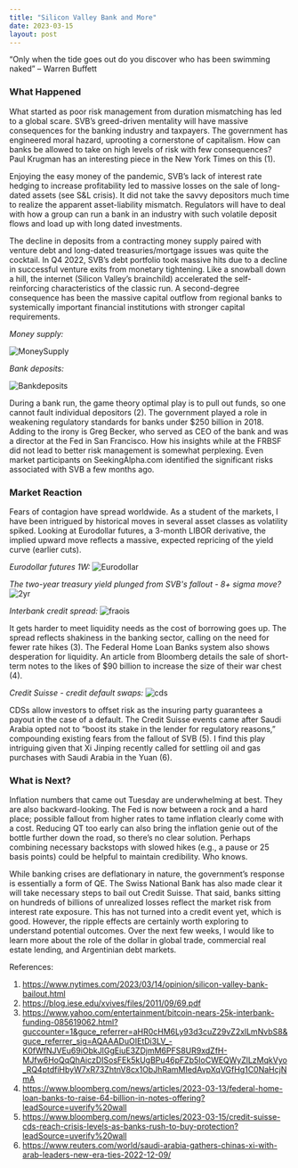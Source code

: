 ```yaml
---
title: "Silicon Valley Bank and More"
date: 2023-03-15
layout: post
---
```

“Only when the tide goes out do you discover who has been swimming naked” – Warren Buffett

### What Happened

What started as poor risk management from duration mismatching has led to a global scare. SVB’s greed-driven mentality will have massive consequences for the banking industry and taxpayers. The government has engineered moral hazard, uprooting a cornerstone of capitalism. How can banks be allowed to take on high levels of risk with few consequences? Paul Krugman has an interesting piece in the New York Times on this (1).

Enjoying the easy money of the pandemic, SVB’s lack of interest rate hedging to increase profitability led to massive losses on the sale of long-dated assets (see S&L crisis). It did not take the savvy depositors much time to realize the apparent asset-liability mismatch. Regulators will have to deal with how a group can run a bank in an industry with such volatile deposit flows and load up with long dated investments.

The decline in deposits from a contracting money supply paired with venture debt and long-dated treasuries/mortgage issues was quite the cocktail. In Q4 2022, SVB’s debt portfolio took massive hits due to a decline in successful venture exits from monetary tightening. Like a snowball down a hill, the internet (Silicon Valley’s brainchild) accelerated the self-reinforcing characteristics of the classic run. A second-degree consequence has been the massive capital outflow from regional banks to systemically important financial institutions with stronger capital requirements.

*Money supply:*

![MoneySupply](/assets/images/M2.png)

*Bank deposits:*

![Bankdeposits](/assets/images/Bankdeposits.png)

During a bank run, the game theory optimal play is to pull out funds, so one cannot fault individual depositors (2). The government played a role in weakening regulatory standards for banks under $250 billion in 2018. Adding to the irony is Greg Becker, who served as CEO of the bank and was a director at the Fed in San Francisco. How his insights while at the FRBSF did not lead to better risk management is somewhat perplexing. Even market participants on SeekingAlpha.com identified the significant risks associated with SVB a few months ago.

### Market Reaction 

Fears of contagion have spread worldwide. As a student of the markets, I have been intrigued by historical moves in several asset classes as volatility spiked. Looking at Eurodollar futures, a 3-month LIBOR derivative, the implied upward move reflects a massive, expected repricing of the yield curve (earlier cuts).

*Eurodollar futures 1W:*
![Eurodollar](/assets/images/Eurodollar.png)

*The two-year treasury yield plunged from SVB's fallout - 8+ sigma move?*
![2yr](/assets/images/2yr.png)

*Interbank credit spread:*
![fraois](/assets/images/fraois.png)

It gets harder to meet liquidity needs as the cost of borrowing goes up. The spread reflects shakiness in the banking sector, calling on the need for fewer rate hikes (3). The Federal Home Loan Banks system also shows desperation for liquidity. An article from Bloomberg details the sale of short-term notes to the likes of $90 billion to increase the size of their war chest (4). 

*Credit Suisse - credit default swaps:*
![cds](/assets/images/cds.png)

CDSs allow investors to offset risk as the insuring party guarantees a payout in the case of a default. The Credit Suisse events came after Saudi Arabia opted not to “boost its stake in the lender for regulatory reasons,” compounding existing fears from the fallout of SVB (5). I find this play intriguing given that Xi Jinping recently called for settling oil and gas purchases with Saudi Arabia in the Yuan (6). 

### What is Next?

Inflation numbers that came out Tuesday are underwhelming at best. They are also backward-looking. The Fed is now between a rock and a hard place; possible fallout from higher rates to tame inflation clearly come with a cost. Reducing QT too early can also bring the inflation genie out of the bottle further down the road, so there’s no clear solution. Perhaps combining necessary backstops with slowed hikes (e.g., a pause or 25 basis points) could be helpful to maintain credibility. Who knows.

While banking crises are deflationary in nature, the government’s response is essentially a form of QE. The Swiss National Bank has also made clear it will take necessary steps to bail out Credit Suisse. That said, banks sitting on hundreds of billions of unrealized losses reflect the market risk from interest rate exposure. This has not turned into a credit event yet, which is good. However, the ripple effects are certainly worth exploring to understand potential outcomes. Over the next few weeks, I would like to learn more about the role of the dollar in global trade, commercial real estate lending, and Argentinian debt markets.


References: 
1.	https://www.nytimes.com/2023/03/14/opinion/silicon-valley-bank-bailout.html
2.	https://blog.iese.edu/xvives/files/2011/09/69.pdf
3.	https://www.yahoo.com/entertainment/bitcoin-nears-25k-interbank-funding-085619062.html?guccounter=1&guce_referrer=aHR0cHM6Ly93d3cuZ29vZ2xlLmNvbS8&guce_referrer_sig=AQAAADuOIEtDi3LV_-K0fWfNJVEu69iObkJlGgEiuE3ZDjmM6PFS8UR9xdZfH-MJfw6HoQqQhAiczDISosFEk5kUgBPu46pFZb5IoCWEQWyZlLzMqkVyo_RQ4ptdfiHbyW7xR73ZhtnV8cx1ObJhRamMIedAvpXqVGfHg1C0NaHcjNmA
4.	https://www.bloomberg.com/news/articles/2023-03-13/federal-home-loan-banks-to-raise-64-billion-in-notes-offering?leadSource=uverify%20wall
5.	https://www.bloomberg.com/news/articles/2023-03-15/credit-suisse-cds-reach-crisis-levels-as-banks-rush-to-buy-protection?leadSource=uverify%20wall
6.	https://www.reuters.com/world/saudi-arabia-gathers-chinas-xi-with-arab-leaders-new-era-ties-2022-12-09/


